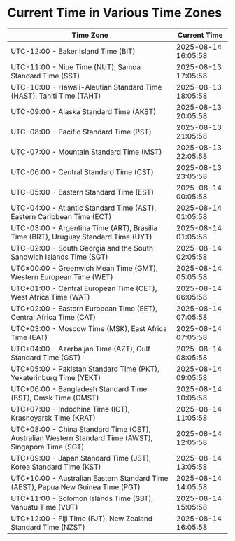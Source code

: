 # Current Time in Various Time Zones

| Time Zone | Current Time |
|-----------|--------------|
| UTC-12:00 - Baker Island Time (BIT) | 2025-08-14 16:05:58 |
| UTC-11:00 - Niue Time (NUT), Samoa Standard Time (SST) | 2025-08-13 17:05:58 |
| UTC-10:00 - Hawaii-Aleutian Standard Time (HAST), Tahiti Time (TAHT) | 2025-08-13 18:05:58 |
| UTC-09:00 - Alaska Standard Time (AKST) | 2025-08-13 20:05:58 |
| UTC-08:00 - Pacific Standard Time (PST) | 2025-08-13 21:05:58 |
| UTC-07:00 - Mountain Standard Time (MST) | 2025-08-13 22:05:58 |
| UTC-06:00 - Central Standard Time (CST) | 2025-08-13 23:05:58 |
| UTC-05:00 - Eastern Standard Time (EST) | 2025-08-14 00:05:58 |
| UTC-04:00 - Atlantic Standard Time (AST), Eastern Caribbean Time (ECT) | 2025-08-14 01:05:58 |
| UTC-03:00 - Argentina Time (ART), Brasília Time (BRT), Uruguay Standard Time (UYT) | 2025-08-14 01:05:58 |
| UTC-02:00 - South Georgia and the South Sandwich Islands Time (SGT) | 2025-08-14 02:05:58 |
| UTC±00:00 - Greenwich Mean Time (GMT), Western European Time (WET) | 2025-08-14 05:05:58 |
| UTC+01:00 - Central European Time (CET), West Africa Time (WAT) | 2025-08-14 06:05:58 |
| UTC+02:00 - Eastern European Time (EET), Central Africa Time (CAT) | 2025-08-14 07:05:58 |
| UTC+03:00 - Moscow Time (MSK), East Africa Time (EAT) | 2025-08-14 07:05:58 |
| UTC+04:00 - Azerbaijan Time (AZT), Gulf Standard Time (GST) | 2025-08-14 08:05:58 |
| UTC+05:00 - Pakistan Standard Time (PKT), Yekaterinburg Time (YEKT) | 2025-08-14 09:05:58 |
| UTC+06:00 - Bangladesh Standard Time (BST), Omsk Time (OMST) | 2025-08-14 10:05:58 |
| UTC+07:00 - Indochina Time (ICT), Krasnoyarsk Time (KRAT) | 2025-08-14 11:05:58 |
| UTC+08:00 - China Standard Time (CST), Australian Western Standard Time (AWST), Singapore Time (SGT) | 2025-08-14 12:05:58 |
| UTC+09:00 - Japan Standard Time (JST), Korea Standard Time (KST) | 2025-08-14 13:05:58 |
| UTC+10:00 - Australian Eastern Standard Time (AEST), Papua New Guinea Time (PGT) | 2025-08-14 14:05:58 |
| UTC+11:00 - Solomon Islands Time (SBT), Vanuatu Time (VUT) | 2025-08-14 15:05:58 |
| UTC+12:00 - Fiji Time (FJT), New Zealand Standard Time (NZST) | 2025-08-14 16:05:58 |
